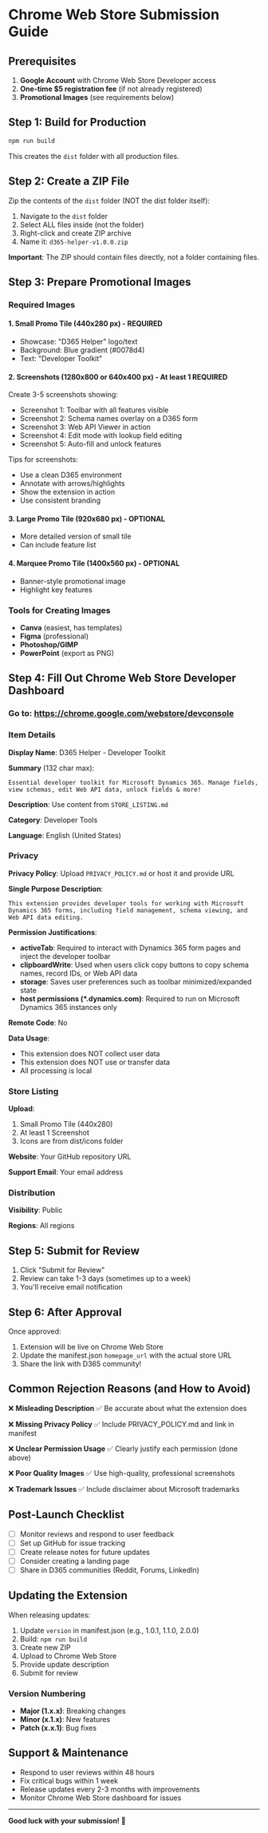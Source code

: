 # Chrome Web Store Submission Guide

## Prerequisites

1. **Google Account** with Chrome Web Store Developer access
2. **One-time $5 registration fee** (if not already registered)
3. **Promotional Images** (see requirements below)

## Step 1: Build for Production

```bash
npm run build
```

This creates the `dist` folder with all production files.

## Step 2: Create a ZIP File

Zip the contents of the `dist` folder (NOT the dist folder itself):

1. Navigate to the `dist` folder
2. Select ALL files inside (not the folder)
3. Right-click and create ZIP archive
4. Name it: `d365-helper-v1.0.0.zip`

**Important**: The ZIP should contain files directly, not a folder containing files.

## Step 3: Prepare Promotional Images

### Required Images

#### 1. Small Promo Tile (440x280 px) - REQUIRED
- Showcase: "D365 Helper" logo/text
- Background: Blue gradient (#0078d4)
- Text: "Developer Toolkit"

#### 2. Screenshots (1280x800 or 640x400 px) - At least 1 REQUIRED
Create 3-5 screenshots showing:
- Screenshot 1: Toolbar with all features visible
- Screenshot 2: Schema names overlay on a D365 form
- Screenshot 3: Web API Viewer in action
- Screenshot 4: Edit mode with lookup field editing
- Screenshot 5: Auto-fill and unlock features

Tips for screenshots:
- Use a clean D365 environment
- Annotate with arrows/highlights
- Show the extension in action
- Use consistent branding

#### 3. Large Promo Tile (920x680 px) - OPTIONAL
- More detailed version of small tile
- Can include feature list

#### 4. Marquee Promo Tile (1400x560 px) - OPTIONAL
- Banner-style promotional image
- Highlight key features

### Tools for Creating Images
- **Canva** (easiest, has templates)
- **Figma** (professional)
- **Photoshop/GIMP**
- **PowerPoint** (export as PNG)

## Step 4: Fill Out Chrome Web Store Developer Dashboard

### Go to: https://chrome.google.com/webstore/devconsole

### Item Details

**Display Name**: D365 Helper - Developer Toolkit

**Summary** (132 char max):
```
Essential developer toolkit for Microsoft Dynamics 365. Manage fields, view schemas, edit Web API data, unlock fields & more!
```

**Description**:
Use content from `STORE_LISTING.md`

**Category**: Developer Tools

**Language**: English (United States)

### Privacy

**Privacy Policy**:
Upload `PRIVACY_POLICY.md` or host it and provide URL

**Single Purpose Description**:
```
This extension provides developer tools for working with Microsoft Dynamics 365 forms, including field management, schema viewing, and Web API data editing.
```

**Permission Justifications**:

- **activeTab**: Required to interact with Dynamics 365 form pages and inject the developer toolbar
- **clipboardWrite**: Used when users click copy buttons to copy schema names, record IDs, or Web API data
- **storage**: Saves user preferences such as toolbar minimized/expanded state
- **host permissions (*.dynamics.com)**: Required to run on Microsoft Dynamics 365 instances only

**Remote Code**: No

**Data Usage**:
- This extension does NOT collect user data
- This extension does NOT use or transfer data
- All processing is local

### Store Listing

**Upload**:
1. Small Promo Tile (440x280)
2. At least 1 Screenshot
3. Icons are from dist/icons folder

**Website**: Your GitHub repository URL

**Support Email**: Your email address

### Distribution

**Visibility**: Public

**Regions**: All regions

## Step 5: Submit for Review

1. Click "Submit for Review"
2. Review can take 1-3 days (sometimes up to a week)
3. You'll receive email notification

## Step 6: After Approval

Once approved:
1. Extension will be live on Chrome Web Store
2. Update the manifest.json `homepage_url` with the actual store URL
3. Share the link with D365 community!

## Common Rejection Reasons (and How to Avoid)

❌ **Misleading Description**
✅ Be accurate about what the extension does

❌ **Missing Privacy Policy**
✅ Include PRIVACY_POLICY.md and link in manifest

❌ **Unclear Permission Usage**
✅ Clearly justify each permission (done above)

❌ **Poor Quality Images**
✅ Use high-quality, professional screenshots

❌ **Trademark Issues**
✅ Include disclaimer about Microsoft trademarks

## Post-Launch Checklist

- [ ] Monitor reviews and respond to user feedback
- [ ] Set up GitHub for issue tracking
- [ ] Create release notes for future updates
- [ ] Consider creating a landing page
- [ ] Share in D365 communities (Reddit, Forums, LinkedIn)

## Updating the Extension

When releasing updates:
1. Update `version` in manifest.json (e.g., 1.0.1, 1.1.0, 2.0.0)
2. Build: `npm run build`
3. Create new ZIP
4. Upload to Chrome Web Store
5. Provide update description
6. Submit for review

### Version Numbering
- **Major (1.x.x)**: Breaking changes
- **Minor (x.1.x)**: New features
- **Patch (x.x.1)**: Bug fixes

## Support & Maintenance

- Respond to user reviews within 48 hours
- Fix critical bugs within 1 week
- Release updates every 2-3 months with improvements
- Monitor Chrome Web Store dashboard for issues

---

**Good luck with your submission! 🚀**

